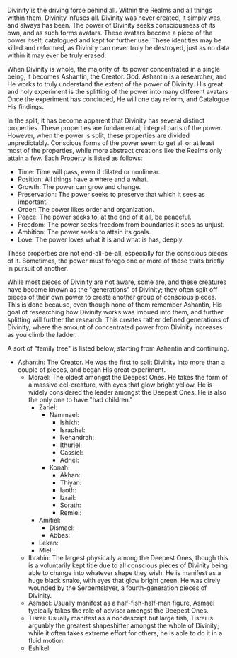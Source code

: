 Divinity is the driving force behind all. Within the Realms and all things within them, Divinity infuses all. Divinity was never created, it simply was, and always has been. The power of Divinity seeks consciousness of its own, and as such forms avatars. These avatars become a piece of the power itself, catalogued and kept for further use. These identities may be killed and reformed, as Divinity can never truly be destroyed, just as no data within it may ever be truly erased.

When Divinity is whole, the majority of its power concentrated in a single being, it becomes Ashantin, the Creator. God. Ashantin is a researcher, and He works to truly understand the extent of the power of Divinity. His great and holy experiment is the splitting of the power into many different avatars. Once the experiment has concluded, He will one day reform, and Catalogue His findings.

In the split, it has become apparent that Divinity has several distinct properties. These properties are fundamental, integral parts of the power. However, when the power is split, these properties are divided unpredictably. Conscious forms of the power seem to get all or at least most of the properties, while more abstract creations like the Realms only attain a few. Each Property is listed as follows:

- Time: Time will pass, even if dilated or nonlinear.
- Position: All things have a where and a what.
- Growth: The power can grow and change.
- Preservation: The power seeks to preserve that which it sees as important.
- Order: The power likes order and organization.
- Peace: The power seeks to, at the end of it all, be peaceful.
- Freedom: The power seeks freedom from boundaries it sees as unjust.
- Ambition: The power seeks to attain its goals.
- Love: The power loves what it is and what is has, deeply.

These properties are not end-all-be-all, especially for the conscious pieces of it. Sometimes, the power must forego one or more of these traits briefly in pursuit of another.

While most pieces of Divinity are not aware, some are, and these creatures have become known as the "generations" of Divinity; they often split off pieces of their own power to create another group of conscious pieces. This is done because, even though none of them remember Ashantin, His goal of researching how Divinity works was imbued into them, and further splitting will further the research. This creates rather defined generations of Divinity, where the amount of concentrated power from Divinity increases as you climb the ladder.

A sort of "family tree" is listed below, starting from Ashantin and continuing.

- Ashantin: The Creator. He was the first to split Divinity into more than a couple of pieces, and began His great experiment.
    - Morael: The oldest amongst the Deepest Ones. He takes the form of a massive eel-creature, with eyes that glow bright yellow. He is widely considered the leader amongst the Deepest Ones. He is also the only one to have "had children."
        - Zariel:
            - Nammael:
                - Ishikh:
                - Israphel:
                - Nehandrah:
                - Ithuriel:
                - Cassiel:
                - Adriel:
            - Konah:
                - Akhan:
                - Thiyan:
                - Iaoth:
                - Izrail:
                - Sorath:
                - Remiel:
        - Amitiel:
            - Dismael:
            - Abbas:
        - Lekan:
        - Miel:
    - Ibrahin: The largest physically among the Deepest Ones, though this is a voluntarily kept title due to all conscious pieces of Divinity being able to change into whatever shape they wish. He is manifest as a huge black snake, with eyes that glow bright green. He was direly wounded by the Serpentslayer, a fourth-generation pieces of Divinity.
    - Asmael: Usually manifest as a half-fish-half-man figure, Asmael typically takes the role of advisor amongst the Deepest Ones.
    - Tisrei: Usually manifest as a nondescript but large fish, Tisrei is arguably the greatest shapeshifter amongst the whole of Divinity; while it often takes extreme effort for others, he is able to do it in a fluid motion. 
    - Eshikel: